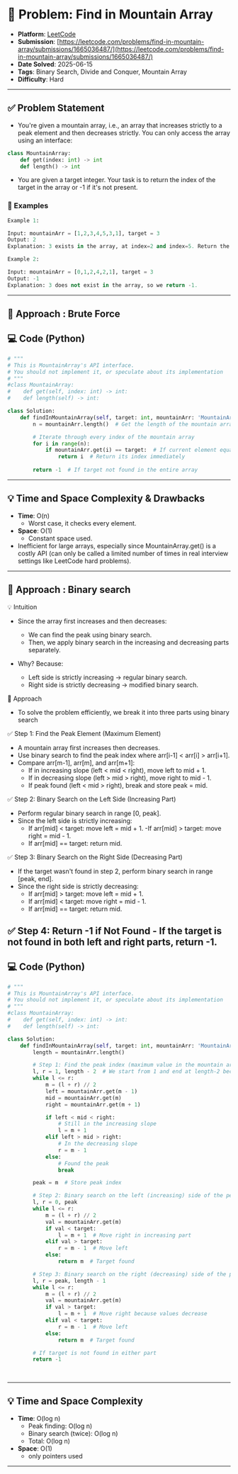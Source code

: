 # 🧲 Problem: Find in Mountain Array

- **Platform**: [LeetCode](https://leetcode.com/problems/find-in-mountain-array/description/)
- **Submission**: [https://leetcode.com/problems/find-in-mountain-array/submissions/1665036487/](https://leetcode.com/problems/find-in-mountain-array/submissions/1665036487/)
- **Date Solved**: 2025-06-15
- **Tags**: Binary Search, Divide and Conquer, Mountain Array
- **Difficulty**: Hard

---

## ✅ Problem Statement
- You're given a mountain array, i.e., an array that increases strictly to a peak element and then decreases strictly. You can only access the array using an interface:
```python
class MountainArray:
    def get(index: int) -> int
    def length() -> int

```
- You are given a target integer. Your task is to return the index of the target in the array or -1 if it's not present.

### 📌 Examples
```python
Example 1:

Input: mountainArr = [1,2,3,4,5,3,1], target = 3
Output: 2
Explanation: 3 exists in the array, at index=2 and index=5. Return the minimum index, which is 2.

Example 2:

Input: mountainArr = [0,1,2,4,2,1], target = 3
Output: -1
Explanation: 3 does not exist in the array, so we return -1.
```
---

## 🚀 Approach : Brute Force

## 💻 Code (Python)

```python
# """
# This is MountainArray's API interface.
# You should not implement it, or speculate about its implementation
# """
#class MountainArray:
#    def get(self, index: int) -> int:
#    def length(self) -> int:

class Solution:
    def findInMountainArray(self, target: int, mountainArr: 'MountainArray') -> int:
        n = mountainArr.length()  # Get the length of the mountain array

        # Iterate through every index of the mountain array
        for i in range(n):
            if mountainArr.get(i) == target:  # If current element equals the target
                return i  # Return its index immediately
        
        return -1  # If target not found in the entire array

```

---

## 💡 Time and Space Complexity & Drawbacks
- **Time**: O(n)
    - Worst case, it checks every element.
- **Space**: O(1)
    - Constant space used.
- Inefficient for large arrays, especially since MountainArray.get() is a costly API (can only be called a limited number of times in real interview settings like LeetCode hard problems).

---
## 🚀 Approach : Binary search
💡 Intuition
- Since the array first increases and then decreases:
    - We can find the peak using binary search.
    - Then, we apply binary search in the increasing and decreasing parts separately.

- Why? Because:
    - Left side is strictly increasing → regular binary search.
    - Right side is strictly decreasing → modified binary search.

🧠 Approach
- To solve the problem efficiently, we break it into three parts using binary search

✅ Step 1: Find the Peak Element (Maximum Element)
- A mountain array first increases then decreases.
- Use binary search to find the peak index where arr[i-1] < arr[i] > arr[i+1].
- Compare arr[m-1], arr[m], and arr[m+1]:
    - If in increasing slope (left < mid < right), move left to mid + 1.
    - If in decreasing slope (left > mid > right), move right to mid - 1.
    - If peak found (left < mid > right), break and store peak = mid.

✅ Step 2: Binary Search on the Left Side (Increasing Part)
- Perform regular binary search in range [0, peak].
- Since the left side is strictly increasing:
    - If arr[mid] < target: move left = mid + 1.
    -If arr[mid] > target: move right = mid - 1.
    - If arr[mid] == target: return mid.

✅ Step 3: Binary Search on the Right Side (Decreasing Part)
- If the target wasn't found in step 2, perform binary search in range [peak, end].
- Since the right side is strictly decreasing:
    - If arr[mid] > target: move left = mid + 1.
    - If arr[mid] < target: move right = mid - 1.
    - If arr[mid] == target: return mid.

✅ Step 4: Return -1 if Not Found
    - If the target is not found in both left and right parts, return -1.
---

## 💻 Code (Python)

```python
# """
# This is MountainArray's API interface.
# You should not implement it, or speculate about its implementation
# """
#class MountainArray:
#    def get(self, index: int) -> int:
#    def length(self) -> int:

class Solution:
    def findInMountainArray(self, target: int, mountainArr: 'MountainArray') -> int:
        length = mountainArr.length()

        # Step 1: Find the peak index (maximum value in the mountain array)
        l, r = 1, length - 2  # We start from 1 and end at length-2 because the peak can't be at the edges
        while l <= r:
            m = (l + r) // 2
            left = mountainArr.get(m - 1)
            mid = mountainArr.get(m)
            right = mountainArr.get(m + 1)

            if left < mid < right:
                # Still in the increasing slope
                l = m + 1
            elif left > mid > right:
                # In the decreasing slope
                r = m - 1
            else:
                # Found the peak
                break

        peak = m  # Store peak index

        # Step 2: Binary search on the left (increasing) side of the peak
        l, r = 0, peak
        while l <= r:
            m = (l + r) // 2
            val = mountainArr.get(m)
            if val < target:
                l = m + 1  # Move right in increasing part
            elif val > target:
                r = m - 1  # Move left
            else:
                return m  # Target found

        # Step 3: Binary search on the right (decreasing) side of the peak
        l, r = peak, length - 1
        while l <= r:
            m = (l + r) // 2
            val = mountainArr.get(m)
            if val > target:
                l = m + 1  # Move right because values decrease
            elif val < target:
                r = m - 1  # Move left
            else:
                return m  # Target found

        # If target is not found in either part
        return -1
      
        
```

---

## 💡 Time and Space Complexity
- **Time**: O(log n)
    - Peak finding: O(log n)
    - Binary search (twice): O(log n)
    - Total: O(log n)
- **Space**: O(1)
    - only pointers used

---
